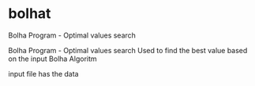 # bolhat
Bolha Program - Optimal values search  

Bolha Program - Optimal values search  Used to find the best value based on the input Bolha Algoritm 

input file has the data 
